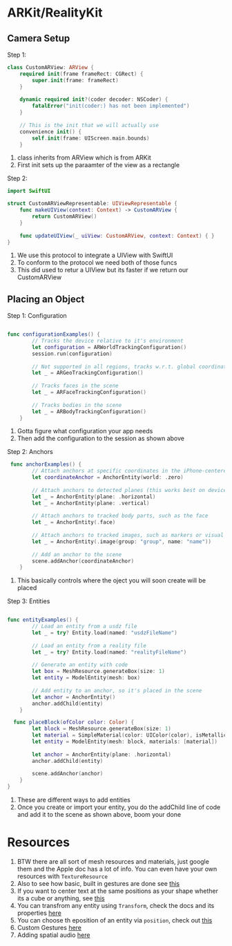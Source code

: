 # ARKit/RealityKit

## Camera Setup

Step 1:

```swift
class CustomARView: ARView {
    required init(frame frameRect: CGRect) {
        super.init(frame: frameRect)
    }
    
    dynamic required init?(coder decoder: NSCoder) {
        fatalError("init(coder:) has not been implemented")
    }
    
    // This is the init that we will actually use
    convenience init() {
        self.init(frame: UIScreen.main.bounds)
    }

```

1. class inherits from ARView which is from ARKit
2. First init sets up the paraamter of the view as a rectangle

Step 2:

```swift
import SwiftUI

struct CustomARViewRepresentable: UIViewRepresentable {
    func makeUIView(context: Context) -> CustomARView {
        return CustomARView()
    }
    
    func updateUIView(_ uiView: CustomARView, context: Context) { }
}
```

1. We use this protocol to integrate a UIView with SwiftUI
2. To conform to the protocol we need both of those funcs
3. This did used to retur a UIView but its faster if we return our CustomARView

## Placing an Object

Step 1: Configuration

```swift

func configurationExamples() {
        // Tracks the device relative to it's environment
        let configuration = ARWorldTrackingConfiguration()
        session.run(configuration)
        
        // Not supported in all regions, tracks w.r.t. global coordinates
        let _ = ARGeoTrackingConfiguration()
        
        // Tracks faces in the scene
        let _ = ARFaceTrackingConfiguration()
        
        // Tracks bodies in the scene
        let _ = ARBodyTrackingConfiguration()
    }

```

1. Gotta figure what configuration your app needs
2. Then add the configuration to the session as shown above


Step 2: Anchors

```swift
 func anchorExamples() {
        // Attach anchors at specific coordinates in the iPhone-centered coordinate system
        let coordinateAnchor = AnchorEntity(world: .zero)
        
        // Attach anchors to detected planes (this works best on devices with a LIDAR sensor)
        let _ = AnchorEntity(plane: .horizontal)
        let _ = AnchorEntity(plane: .vertical)
        
        // Attach anchors to tracked body parts, such as the face
        let _ = AnchorEntity(.face)
        
        // Attach anchors to tracked images, such as markers or visual codes
        let _ = AnchorEntity(.image(group: "group", name: "name"))
        
        // Add an anchor to the scene
        scene.addAnchor(coordinateAnchor)
    }
```
1. This basically controls where the oject you will soon create will be placed

Step 3: Entities

```swift

func entityExamples() {
        // Load an entity from a usdz file
        let _ = try? Entity.load(named: "usdzFileName")
        
        // Load an entity from a reality file
        let _ = try? Entity.load(named: "realityFileName")
        
        // Generate an entity with code
        let box = MeshResource.generateBox(size: 1)
        let entity = ModelEntity(mesh: box)
        
        // Add entity to an anchor, so it's placed in the scene
        let anchor = AnchorEntity()
        anchor.addChild(entity)
    }

  func placeBlock(ofColor color: Color) {
        let block = MeshResource.generateBox(size: 1)
        let material = SimpleMaterial(color: UIColor(color), isMetallic: false)
        let entity = ModelEntity(mesh: block, materials: [material])
        
        let anchor = AnchorEntity(plane: .horizontal)
        anchor.addChild(entity)
        
        scene.addAnchor(anchor)
    }
}

```

1. These are different ways to add entities
2. Once you create or import your entity, you do the addChild line of code and add it to the scene as shown above, boom your done

# Resources
1. BTW there are all sort of mesh resources and materials, just google them and the Apple doc has a lot of info. You can even have your own resources with `TextureResource`
2. Also to see how basic, built in gestures are done see [this](https://medium.com/@itsuki.enjoy/ios-swift-handle-3d-gestures-with-arkit-realitykit-3f7fd1609c54)
3. If you want to center text at the same positions as your shape whether its a cube or anything, see [this](https://stackoverflow.com/questions/67716279/how-to-make-text-to-have-the-same-position-and-orientation-as-box)
4. You can transfrom any entity using `Transform`, check the docs and its properties [here](https://developer.apple.com/documentation/realitykit/transform)
5. You can choose th eposition of an entity via `position`, check out [this](https://www.delasign.com/blog/how-to-set-the-position-scale-or-rotation-of-a-model-in-realitykit/)
6. Custom Gestures [here](https://www.createwithswift.com/adding-custom-gestures-to-an-ar-application-with-swiftui/)
7. Adding spatial audio [here](https://www.createwithswift.com/adding-spatial-audio-to-an-entity-with-realitykit/)


